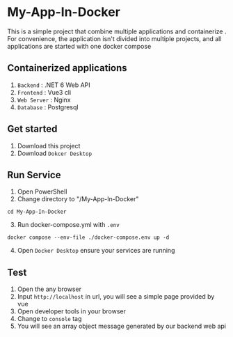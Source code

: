 # My-App-In-Docker
This is a simple project that combine multiple applications and containerize . 
For convenience, the application isn't divided into multiple projects, and all applications are started with one docker compose

## Containerized applications
1. `Backend` :  .NET 6 Web API 
2. `Frontend` : Vue3 cli
3. `Web Server` : Nginx 
4. `Database` : Postgresql

## Get started
1. Download this project
2. Download `Dokcer Desktop`

## Run Service
1. Open PowerShell
2. Change directory to "/My-App-In-Docker"

``` 
cd My-App-In-Docker
```

3. Run docker-compose.yml with `.env`

```
docker compose --env-file ./docker-compose.env up -d 
```

4. Open `Docker Desktop` ensure your services are running

## Test
1. Open the any browser
2. Input `http://localhost` in url, you will see a simple page provided by vue
3. Open developer tools in your browser
4. Change to `console` tag 
5. You will see an array object message generated by our backend web api
